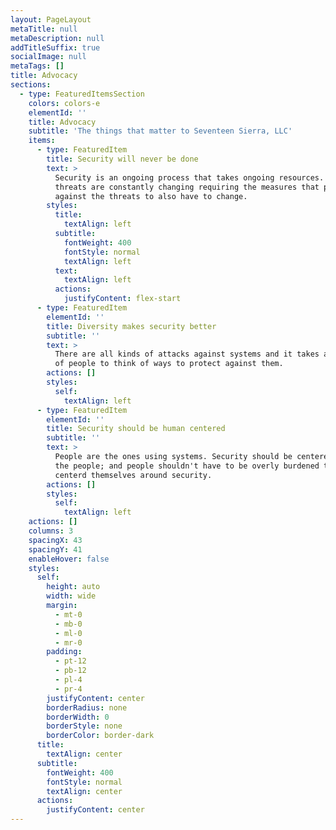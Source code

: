 ```yaml
---
layout: PageLayout
metaTitle: null
metaDescription: null
addTitleSuffix: true
socialImage: null
metaTags: []
title: Advocacy
sections:
  - type: FeaturedItemsSection
    colors: colors-e
    elementId: ''
    title: Advocacy
    subtitle: 'The things that matter to Seventeen Sierra, LLC'
    items:
      - type: FeaturedItem
        title: Security will never be done
        text: >
          Security is an ongoing process that takes ongoing resources. The
          threats are constantly changing requiring the measures that protect
          against the threats to also have to change.
        styles:
          title:
            textAlign: left
          subtitle:
            fontWeight: 400
            fontStyle: normal
            textAlign: left
          text:
            textAlign: left
          actions:
            justifyContent: flex-start
      - type: FeaturedItem
        elementId: ''
        title: Diversity makes security better
        subtitle: ''
        text: >
          There are all kinds of attacks against systems and it takes all kinds
          of people to think of ways to protect against them. 
        actions: []
        styles:
          self:
            textAlign: left
      - type: FeaturedItem
        elementId: ''
        title: Security should be human centered
        subtitle: ''
        text: >
          People are the ones using systems. Security should be centered around
          the people; and people shouldn't have to be overly burdened to have to
          centerd themselves around security. 
        actions: []
        styles:
          self:
            textAlign: left
    actions: []
    columns: 3
    spacingX: 43
    spacingY: 41
    enableHover: false
    styles:
      self:
        height: auto
        width: wide
        margin:
          - mt-0
          - mb-0
          - ml-0
          - mr-0
        padding:
          - pt-12
          - pb-12
          - pl-4
          - pr-4
        justifyContent: center
        borderRadius: none
        borderWidth: 0
        borderStyle: none
        borderColor: border-dark
      title:
        textAlign: center
      subtitle:
        fontWeight: 400
        fontStyle: normal
        textAlign: center
      actions:
        justifyContent: center
---
```

